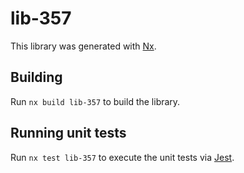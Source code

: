 # lib-357

This library was generated with [Nx](https://nx.dev).

## Building

Run `nx build lib-357` to build the library.

## Running unit tests

Run `nx test lib-357` to execute the unit tests via [Jest](https://jestjs.io).

